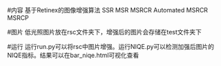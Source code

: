 #内容
基于Retinex的图像增强算法 SSR MSR MSRCR Automated MSRCR MSRCP

#图片
低光照图片放在rsc文件夹下，增强后的图片会存储在test文件夹下

#运行
运行run.py可以将rsc中图片增强。运行NIQE.py可以检测加强后图片的NIQE指标。结果可以在bar_niqe.html可视化查看




